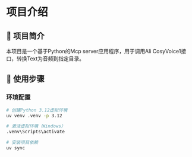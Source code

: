 # 项目介绍

## 📝 项目简介

本项目是一个基于Python的Mcp server应用程序，用于调用Ali CosyVoice1接口，转换Text为音频到指定目录。

## 🚀 使用步骤

### 环境配置
```bash
# 创建Python 3.12虚拟环境
uv venv .venv -p 3.12

# 激活虚拟环境（Windows）
.venv\Scripts\activate

# 安装项目依赖
uv sync